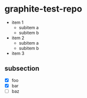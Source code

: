 # graphite-test-repo

- item 1
  - subitem a
  - subitem b
- item 2
  - subitem a
  - subitem b
- item 3

## subsection

- [x] foo
- [x] bar
- [ ] baz
